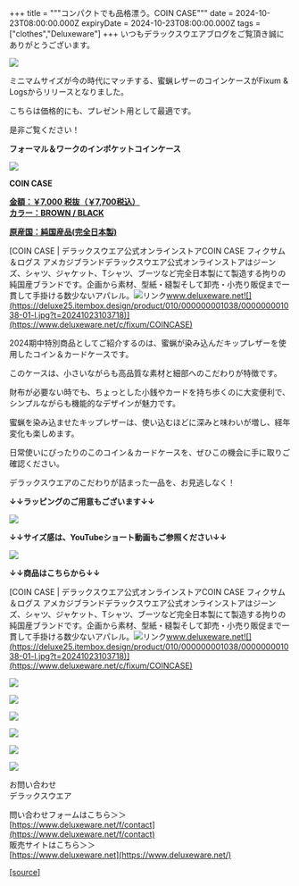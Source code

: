 +++
title = """コンパクトでも品格漂う。COIN CASE"""
date = 2024-10-23T08:00:00.000Z
expiryDate = 2024-10-23T08:00:00.000Z
tags = ["clothes","Deluxeware"]
+++
いつもデラックスウエアブログをご覧頂き誠にありがとうございます。

[![](https://stat.ameba.jp/user_images/20241023/15/deluxeware/5b/4e/j/o1080135015501323798.jpg)](https://stat.ameba.jp/user_images/20241023/15/deluxeware/5b/4e/j/o1080135015501323798.jpg)

ミニマムサイズが今の時代にマッチする、蜜蝋レザーのコインケースがFixum & Logsからリリースとなりました。

こちらは価格的にも、プレゼント用として最適です。

是非ご覧ください！

**フォーマル＆ワークのインポケットコインケース**

**[![](https://stat.ameba.jp/user_images/20241023/16/deluxeware/40/c5/j/o1125075015501331371.jpg)](https://stat.ameba.jp/user_images/20241023/16/deluxeware/40/c5/j/o1125075015501331371.jpg)**

**COIN CASE**

**[金額：￥7,000 税抜（￥7,700税込）](https://www.deluxeware.net/c/fixum/COINCASE)  
[カラー：BROWN / BLACK](https://www.deluxeware.net/c/fixum/COINCASE)**

**[原産国：純国産品(完全日本製)](https://www.deluxeware.net/c/fixum/COINCASE)**

[COIN CASE | デラックスウエア公式オンラインストアCOIN CASE フィクサム＆ログス アメカジブランドデラックスウエア公式オンラインストアはジーンズ、シャツ、ジャケット、Tシャツ、ブーツなど完全日本製にて製造する拘りの純国産ブランドです。企画から素材、型紙・縫製そして卸売・小売り販促まで一貫して手掛ける数少ないアパレル。![リンク](https://c.stat100.ameba.jp/ameblo/symbols/v3.20.0/svg/gray/editor_link.svg)www.deluxeware.net![](https://deluxe25.itembox.design/product/010/000000001038/000000001038-01-l.jpg?t=20241023103718)](https://www.deluxeware.net/c/fixum/COINCASE)

2024期中特別商品としてご紹介するのは、蜜蝋が染み込んだキップレザーを使用したコイン＆カードケースです。

このケースは、小さいながらも高品質な素材と細部へのこだわりが特徴です。  
  
財布が必要ない時でも、ちょっとした小銭やカードを持ち歩くのに大変便利で、シンプルながらも機能的なデザインが魅力です。

蜜蝋を染み込ませたキップレザーは、使い込むほどに深みと味わいが増し、経年変化も楽しめます。  
  
日常使いにぴったりのこのコイン＆カードケースを、ぜひこの機会に手に取りご確認ください。

デラックスウエアのこだわりが詰まった一品を、お見逃しなく！

**↓↓ラッピングのご用意もございます↓↓**

[![](https://stat.ameba.jp/user_images/20241023/16/deluxeware/14/34/j/o1125112515501331338.jpg)](https://stat.ameba.jp/user_images/20241023/16/deluxeware/14/34/j/o1125112515501331338.jpg)

**↓↓サイズ感は、YouTubeショート動画もご参照ください↓↓**

![](https://deluxe25.itembox.design/product/010/000000001038/000000001038-01-l.jpg?t=20241023103718)

**↓↓商品はこちらから↓↓**

[COIN CASE | デラックスウエア公式オンラインストアCOIN CASE フィクサム＆ログス アメカジブランドデラックスウエア公式オンラインストアはジーンズ、シャツ、ジャケット、Tシャツ、ブーツなど完全日本製にて製造する拘りの純国産ブランドです。企画から素材、型紙・縫製そして卸売・小売り販促まで一貫して手掛ける数少ないアパレル。![リンク](https://c.stat100.ameba.jp/ameblo/symbols/v3.20.0/svg/gray/editor_link.svg)www.deluxeware.net![](https://deluxe25.itembox.design/product/010/000000001038/000000001038-01-l.jpg?t=20241023103718)](https://www.deluxeware.net/c/fixum/COINCASE)

[![](https://stat.ameba.jp/user_images/20241016/14/deluxeware/bc/37/j/o0930015015498595508.jpg?caw=800)](https://www.deluxeware.net/c/tokusyu)

[![](https://stat.ameba.jp/user_images/20241007/16/deluxeware/df/96/j/o0800026015495163803.jpg?caw=800)](https://www.deluxeware.net/)

[![](https://stat.ameba.jp/user_images/20240614/12/deluxeware/fb/b4/j/o0800026015451324172.jpg?caw=800)](https://www.deluxeware.net/c/2024FWreserveall)

[![](https://stat.ameba.jp/user_images/20240315/15/deluxeware/04/7f/j/o0800026015413271803.jpg?caw=800)](https://www.instagram.com/deluxeware/?hl=ja)

[![](https://stat.ameba.jp/user_images/20220415/12/deluxeware/3b/ce/j/o0800026015103175481.jpg?caw=800)](https://www.deluxeware.net/f/headstore)

[![](https://stat.ameba.jp/user_images/20220415/12/deluxeware/d7/c6/j/o0800026015103175487.jpg?caw=800)](https://www.deluxeware.net/)

お問い合わせ  
デラックスウエア

問い合わせフォームはこちら＞＞  
[https://www.deluxeware.net/f/contact](https://www.deluxeware.net/f/contact)  
販売サイトはこちら＞＞  
[https://www.deluxeware.net](https://www.deluxeware.net/)

[[source]](https://ameblo.jp/deluxeware/entry-12872341737.html)

